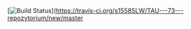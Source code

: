 [![Build Status](https://travis-ci.org/s15585LW/TAU---73---repozytorium.svg?branch=master)](https://travis-ci.org/s15585LW/TAU---73---repozytorium/new/master

